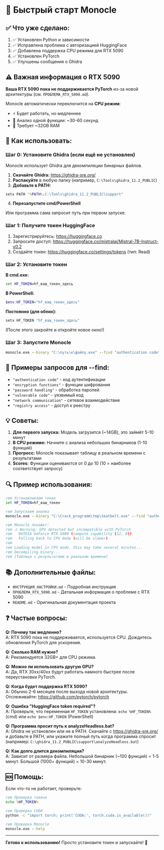 # 🚀 Быстрый старт Monocle

## ✅ Что уже сделано:

1. ✅ Установлен Python и зависимости
2. ✅ Исправлена проблема с авторизацией HuggingFace
3. ✅ Добавлена поддержка CPU режима для RTX 5090
4. ✅ Установлен PyTorch
5. ✅ Улучшены сообщения о Ghidra

## ⚠️ Важная информация о RTX 5090

**Ваша RTX 5090 пока не поддерживается PyTorch** из-за новой архитектуры (см. `ПРОБЛЕМА_RTX_5090.md`).

Monocle автоматически переключится на **CPU режим**:
- ⚡ Будет работать, но медленнее
- 🐌 Анализ одной функции: ~30-60 секунд
- 💾 Требует ~32GB RAM

## 🎯 Как использовать:

### Шаг 0: Установите Ghidra (если ещё не установлен)

Monocle использует Ghidra для декомпиляции бинарных файлов.

1. **Скачайте Ghidra:** https://ghidra-sre.org/
2. **Распакуйте** в любую папку (например, `C:\Tools\ghidra_11.2_PUBLIC`)
3. **Добавьте в PATH:**

```cmd
setx PATH "%PATH%;C:\Tools\ghidra_11.2_PUBLIC\support"
```

4. **Перезапустите cmd/PowerShell**

Или программа сама запросит путь при первом запуске.

### Шаг 1: Получите токен HuggingFace

1. Зарегистрируйтесь: https://huggingface.co
2. Запросите доступ: https://huggingface.co/mistralai/Mistral-7B-Instruct-v0.2
3. Создайте токен: https://huggingface.co/settings/tokens (тип: Read)

### Шаг 2: Установите токен

**В cmd.exe:**
```cmd
set HF_TOKEN=hf_ваш_токен_здесь
```

**В PowerShell:**
```powershell
$env:HF_TOKEN="hf_ваш_токен_здесь"
```

**Постоянно (для обеих):**
```cmd
setx HF_TOKEN "hf_ваш_токен_здесь"
```
(После этого закройте и откройте новое окно!)

### Шаг 3: Запустите Monocle

```cmd
monocle.exe --binary "C:\путь\к\файлу.exe" --find "authentication code"
```

## 📝 Примеры запросов для --find:

- `"authentication code"` - код аутентификации
- `"encryption functions"` - функции шифрования
- `"password handling"` - обработка паролей
- `"vulnerable code"` - уязвимый код
- `"network communication"` - сетевое взаимодействие
- `"registry access"` - доступ к реестру

## 💡 Советы:

1. **Для первого запуска:** Модель загрузится (~14GB), это займёт 5-10 минут
2. **В CPU режиме:** Начните с анализа небольших бинарников (1-10 функций)
3. **Прогресс:** Monocle показывает таблицу в реальном времени с результатами
4. **Scores:** Функции оцениваются от 0 до 10 (10 = наиболее соответствует запросу)

## 🔍 Пример использования:

```cmd
rem Устанавливаем токен
set HF_TOKEN=hf_ваш_токен

rem Запускаем анализ
monocle.exe --binary "C:\Crack_programm\tmp\Seatbelt.exe" --find "authentication code"

rem Monocle покажет:
rem ⚠ Warning: GPU detected but incompatible with PyTorch
rem   NVIDIA GeForce RTX 5090 (compute capability (12, 0))
rem   Falling back to CPU mode (will be slower)
rem 
rem Loading model in CPU mode, this may take several minutes...
rem Decompiling binary...
rem [Таблица с результатами в реальном времени]
```

## 📚 Дополнительные файлы:

- `ИНСТРУКЦИЯ_НАСТРОЙКИ.md` - Подробная инструкция
- `ПРОБЛЕМА_RTX_5090.md` - Детальная информация о проблеме с RTX 5090
- `README.md` - Оригинальная документация проекта

## ❓ Частые вопросы:

**Q: Почему так медленно?**  
A: RTX 5090 пока не поддерживается, используется CPU. Дождитесь обновления PyTorch для ускорения.

**Q: Сколько RAM нужно?**  
A: Рекомендуется 32GB+ для CPU режима.

**Q: Можно ли использовать другую GPU?**  
A: Да, RTX 30xx/40xx будут работать намного быстрее после переустановки PyTorch.

**Q: Когда будет поддержка RTX 5090?**  
A: Обычно 2-6 месяцев после выхода новой архитектуры. Отслеживайте: https://github.com/pytorch/pytorch

**Q: Ошибка "HuggingFace token required"?**  
A: Проверьте, что переменная `HF_TOKEN` установлена: `echo %HF_TOKEN%` (cmd) или `echo $env:HF_TOKEN` (PowerShell)

**Q: Программа просит путь к analyzeHeadless.bat?**  
A: Ghidra не установлен или не в PATH. Скачайте с https://ghidra-sre.org/ и добавьте в PATH, или укажите полный путь когда программа спросит (например: `C:\ghidra_11.2_PUBLIC\support\analyzeHeadless.bat`)

**Q: Как долго длится декомпиляция?**  
A: Зависит от размера файла. Небольшой бинарник (~100 функций) = 1-5 минут. Большой (1000+ функций) = 10-30 минут.

## 🆘 Помощь:

Если что-то не работает, проверьте:

```cmd
rem Проверка токена
echo %HF_TOKEN%

rem Проверка CUDA
python -c "import torch; print('CUDA:', torch.cuda.is_available())"

rem Проверка Monocle
monocle.exe --help
```

---

**Готово к использованию!** Просто установите токен и запускайте! 🎉
